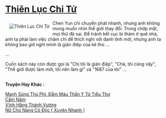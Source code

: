<a href="https://truyentiki.com/thien-luc-chi-tu.30826/" title="Thiên Lục Chi Tử"><h1>Thiên Lục Chi Tử</h1></a><div style="display:table"><img align="right" style="float: left; padding: 10px;" src="https://truyentiki.com/a/img/str/src/30826.jpg" alt="Thiên Lục Chi Tử">Chen Yun chỉ chuyển phát nhanh, nhưng anh không mong muốn nhìn thế giới thay đổi. Trong chớp mắt, mọi thứ đã sai. Để tránh kết cục bi thảm ở quê nhà, anh ta phải làm việc chăm chỉ để thích nghi với danh tính mới, nhưng anh ta không bao giờ nghĩ mình là gián điệp của kẻ thù ... <p></p> ... <p></p> Cuốn sách này còn được gọi là "Chị tôi là gián điệp", "Chà, tôi cũng vậy", "Thế giới được làm mới, tôi nên làm gì" và "1687 của tôi" ...</div><p><br><b>Truyện Hay Khác :</b></p><a href="https://truyentiki.com/manh-sung-thu-phi-dam-mau-than-y-tu-tieu-thu.30825/" alt="Manh Sủng Thú Phi: Đẫm Máu Thần Y Tứ Tiểu Thư">Manh Sủng Thú Phi: Đẫm Máu Thần Y Tứ Tiểu Thư</a><br/><a href="https://www.scoop.it/topic/nownovels/p/4118750639/2020/05/30/truyen-cam-nam" alt="Cẩm Năm">Cẩm Năm</a><br/><a href="https://github.com/nownovels/top500/tree/master/truyenhay/33706/" alt="Vĩnh Hằng Thánh Vương">Vĩnh Hằng Thánh Vương</a><br/><a href="https://www.flickr.com/photos/188164041@N05/49995170106/" alt="Nữ Chủ Nàng Có Độc [ Xuyên Nhanh ]">Nữ Chủ Nàng Có Độc [ Xuyên Nhanh ]</a><br/>